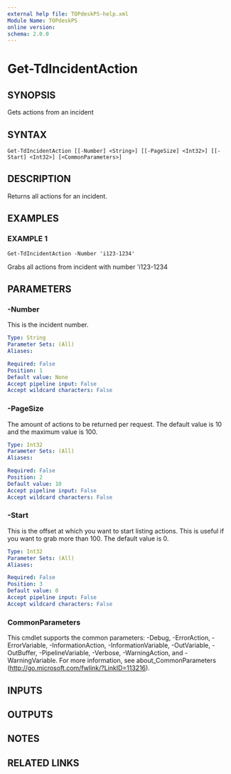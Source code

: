 ```yaml
---
external help file: TOPdeskPS-help.xml
Module Name: TOPdeskPS
online version:
schema: 2.0.0
---
```


# Get-TdIncidentAction

## SYNOPSIS
Gets actions from an incident

## SYNTAX

```
Get-TdIncidentAction [[-Number] <String>] [[-PageSize] <Int32>] [[-Start] <Int32>] [<CommonParameters>]
```

## DESCRIPTION
Returns all actions for an incident.

## EXAMPLES

### EXAMPLE 1
```
Get-TdIncidentAction -Number 'i123-1234'
```

Grabs all actions from incident with number 'i123-1234

## PARAMETERS

### -Number
This is the incident number.

```yaml
Type: String
Parameter Sets: (All)
Aliases:

Required: False
Position: 1
Default value: None
Accept pipeline input: False
Accept wildcard characters: False
```

### -PageSize
The amount of actions to be returned per request.
The default value is 10 and the maximum value is 100.

```yaml
Type: Int32
Parameter Sets: (All)
Aliases:

Required: False
Position: 2
Default value: 10
Accept pipeline input: False
Accept wildcard characters: False
```

### -Start
This is the offset at which you want to start listing actions.
This is useful if you want to grab more than 100.
The default value is 0.

```yaml
Type: Int32
Parameter Sets: (All)
Aliases:

Required: False
Position: 3
Default value: 0
Accept pipeline input: False
Accept wildcard characters: False
```

### CommonParameters
This cmdlet supports the common parameters: -Debug, -ErrorAction, -ErrorVariable, -InformationAction, -InformationVariable, -OutVariable, -OutBuffer, -PipelineVariable, -Verbose, -WarningAction, and -WarningVariable.
For more information, see about_CommonParameters (http://go.microsoft.com/fwlink/?LinkID=113216).

## INPUTS

## OUTPUTS

## NOTES

## RELATED LINKS

